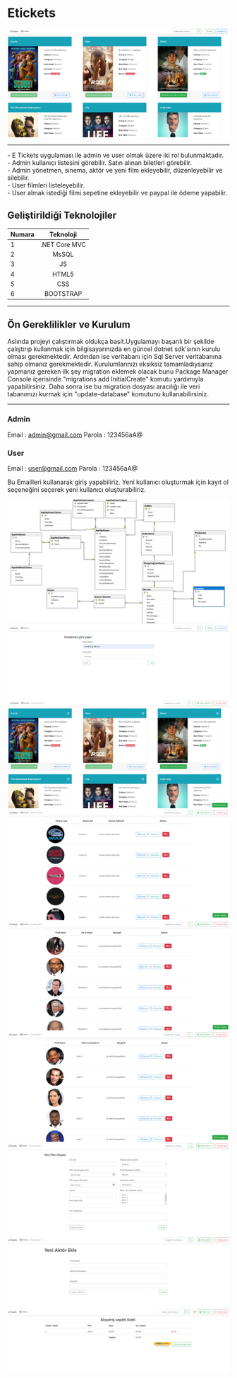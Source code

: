 # Etickets
![Kodluyoruz Logo](images/1.png)
 
<hr/>
- E Tickets uygulaması ile admin ve user olmak üzere iki rol bulunmaktadır. <br>
- Admin kullanıcı listesini görebilir. Satın alınan biletleri görebilir. <br>
- Admin yönetmen, sinema, aktör ve yeni film ekleyebilir, düzenleyebilir ve silebilir.<br>
- User filmleri listeleyebilir. <br>
- User almak istediği filmi sepetine ekleyebilir ve paypal ile ödeme yapabilir.<br>

## Geliştirildiği Teknolojiler
| Numara | Teknoloji | 
| :--- | :---: | 
| 1 | .NET Core MVC |
| 2 | MsSQL |
| 3 | JS |
| 4 | HTML5 |
| 5 | CSS  |
| 6 | BOOTSTRAP |
<hr/>

## Ön Gereklilikler ve Kurulum
Aslında projeyi çalıştırmak oldukça basit.Uygulamayı başarılı bir şekilde çalıştırıp kullanmak için bilgisayarınızda en güncel dotnet sdk'sının kurulu olması gerekmektedir. Ardından ise veritabanı için Sql Server veritabanına sahip olmanız gerekmektedir. Kurulumlarınızı eksiksiz tamamladıysanız yapmanız gereken ilk şey migration eklemek olacak bunu Package Manager Console içerisinde "migrations add InitialCreate" komutu yardımıyla yapabilirsiniz. Daha sonra ise bu migration dosyası aracılığı ile veri tabanımızı kurmak için "update-database" komutunu kullanabilirsiniz.

<hr/>

### Admin 

Email : admin@gmail.com
Parola : 123456aA@

### User 
Email : user@gmail.com
Parola : 123456aA@

Bu Emailleri kullanarak giriş yapabiliriz. Yeni kullanıcı oluşturmak için kayıt ol seçeneğini seçerek yeni kullanıcı oluşturabiliriz.

![Kodluyoruz Logo](images/sql.png)
![Kodluyoruz Logo](images/login.png)
![Kodluyoruz Logo](images/admin1.png)
![Kodluyoruz Logo](images/admin2.png)
![Kodluyoruz Logo](images/admin3.png)
![Kodluyoruz Logo](images/admin4.png)
![Kodluyoruz Logo](images/admin5.png)
![Kodluyoruz Logo](images/admin6.png)
![Kodluyoruz Logo](images/User1.png)
